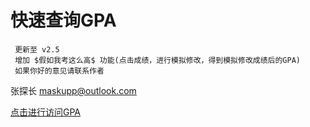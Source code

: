 # 快速查询GPA
```
 更新至 v2.5
 增加 $假如我考这么高$ 功能(点击成绩，进行模拟修改，得到模拟修改成绩后的GPA)
 如果你好的意见请联系作者
 ```
 
 张探长 maskupp@outlook.com



[点击进行访问GPA](http://gpa.ngrok.club:8080/getGPA/gpa/login)
